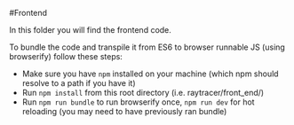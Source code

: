 #Frontend

In this folder you will find the frontend code.

To bundle the code and transpile it from ES6 to browser runnable JS (using browserify) follow these steps:

* Make sure you have `npm` installed on your machine (which npm should resolve to a path if you have it)
* Run `npm install` from this root directory (i.e. raytracer/front_end/)
* Run `npm run bundle` to run browserify once, `npm run dev` for hot reloading (you may need to have previously ran bundle)

